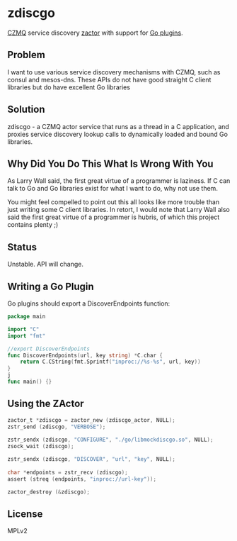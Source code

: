 # zdiscgo
[CZMQ](http://github.com/zeromq/czmq) service discovery [zactor](http://czmq.zeromq.org/czmq4-0:zactor) with support for [Go plugins](https://medium.com/learning-the-go-programming-language/calling-go-functions-from-other-languages-4c7d8bcc69bf#.hguiewq19).

## Problem
I want to use various service discovery mechanisms with CZMQ, such as consul and mesos-dns. These APIs do not have good straight C client libraries but do have excellent Go libraries

## Solution
zdiscgo - a CZMQ actor service that runs as a thread in a C application, and proxies service discovery lookup calls to dynamically loaded and bound Go libraries.

## Why Did You Do This What Is Wrong With You
As Larry Wall said, the first great virtue of a programmer is laziness. If C can talk to Go and Go libraries exist for what I want to do, why not use them.

You might feel compelled to point out this all looks like more trouble than just writing some C client libraries. In retort, I would note that Larry Wall also said the first great virtue of a programmer is hubris, of which this project contains plenty ;)

## Status
Unstable. API will change.

## Writing a Go Plugin

Go plugins should export a DiscoverEndpoints function:

```go
package main

import "C"
import "fmt"

//export DiscoverEndpoints
func DiscoverEndpoints(url, key string) *C.char {
	return C.CString(fmt.Sprintf("inproc://%s-%s", url, key))
}
j
func main() {}
```

## Using the ZActor

```c
zactor_t *zdiscgo = zactor_new (zdiscgo_actor, NULL);
zstr_send (zdiscgo, "VERBOSE");
    
zstr_sendx (zdiscgo, "CONFIGURE", "./go/libmockdiscgo.so", NULL);
zsock_wait (zdiscgo);

zstr_sendx (zdiscgo, "DISCOVER", "url", "key", NULL);
   
char *endpoints = zstr_recv (zdiscgo);
assert (streq (endpoints, "inproc://url-key"));

zactor_destroy (&zdiscgo);

```

## License
MPLv2
